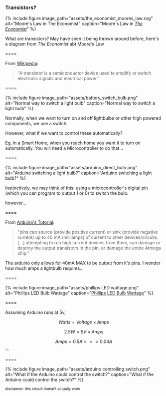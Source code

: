 ### Transistors?

{% include figure
image_path="assets/the_economist_moores_law.svg"
alt="Moore's Law in The Economist"
caption="Moore's Law in [_The Economist_](https://www.economist.com/node/21693710/sites/all/modules/custom/ec_essay)"
%}

<aside class="notes" markdown=1>

What are transistors? May have seen it being thrown around before, here's a
diagram from _The Economist_ abt Moore's Law

</aside>

====

From [Wikipedia](https://en.wikipedia.org/wiki/Transistor):

> "A transistor is a semiconductor device used to
> <span class="fragment highlight-red">amplify</span> or
> <span class="fragment highlight-red">switch</span> electronic signals and
> electrical power."

====

{% include figure
image_path="assets/battery_switch_bulb.png"
alt="Normal way to switch a light bulb"
caption="Normal way to switch a light bulb"
%}

<aside class="notes" markdown=1>

Normally, when we want to turn on and off lightbulbs or other high powered
components, we use a switch.

However, what if we want to control these automatically?

Eg, in a Smart Home, when you reach home you want it to turn on automatically.
You will need a Microcontroller to do that...

</aside>

====

{% include figure
image_path="assets/arduino_direct_bulb.png"
alt="Arduino switching a light bulb?"
caption="Arduino switching a light bulb?"
%}

<aside class="notes" markdown=1>

Instinctively, we may think of this: using a microcontroller's digital pin
(which you can program to output 1 or 0) to switch the bulb.

however...

</aside>

====

From [Arduino's Tutorial](https://www.arduino.cc/en/Tutorial/DigitalPins):

> "pins can source <span class="fragment highlight-red">(provide positive
> current)</span> or sink (provide negative current) up to
> <span class="fragment highlight-red">40 mA</span> (milliamps) of current to
> other devices/circuits. [...] attempting to run high current devices from
> them, can <span class="fragment highlight-red">damage or destroy</span> the
> output transistors in the pin, or damage the entire Atmega chip."

<aside class="notes" markdown=1>

The arduino only allows for 40mA MAX to be output from it's pins. I wonder how
much amps a lightbulb requires...

</aside>

====

{% include figure
image_path="assets/phillips LED wattage.png"
alt="Phillips LED Bulb Wattage"
caption="[Phillips LED Bulb Wattage](https://www.lighting.philips.com.sg/consumer/led-lights/eco-friendly-led-light)"
%}

====

Assuming Arduino runs at 5v,

$$Watts=Voltage\times Amps$$

$$2.5W=5V\times Amps$$

$$Amps=0.5A>>>0.04A$$ 💥

====

{% include figure
image_path="assets/arduino controlling switch.png"
alt="What if the Arduino could control the switch?"
caption="What if the Arduino could control the switch?"
%}

<figcaption><small>disclaimer: this circuit doesn't actually work</small></figcaption>
